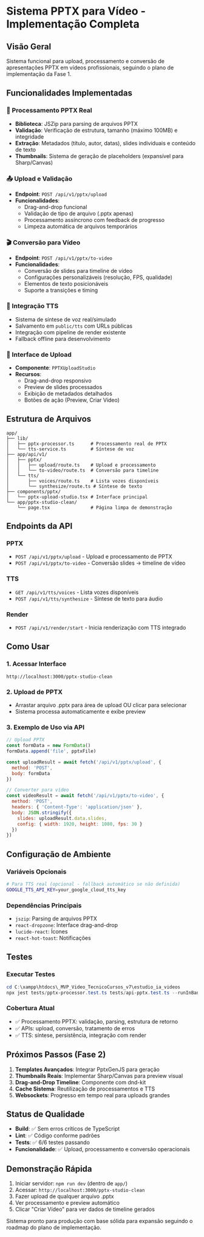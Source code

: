 # Sistema PPTX para Vídeo - Implementação Completa

## Visão Geral

Sistema funcional para upload, processamento e conversão de apresentações PPTX em vídeos profissionais, seguindo o plano de implementação da Fase 1.

## Funcionalidades Implementadas

### 🔧 Processamento PPTX Real
- **Biblioteca**: JSZip para parsing de arquivos PPTX
- **Validação**: Verificação de estrutura, tamanho (máximo 100MB) e integridade
- **Extração**: Metadados (título, autor, datas), slides individuais e conteúdo de texto
- **Thumbnails**: Sistema de geração de placeholders (expansível para Sharp/Canvas)

### 📤 Upload e Validação
- **Endpoint**: `POST /api/v1/pptx/upload`
- **Funcionalidades**:
  - Drag-and-drop funcional
  - Validação de tipo de arquivo (.pptx apenas)
  - Processamento assíncrono com feedback de progresso
  - Limpeza automática de arquivos temporários

### 🎬 Conversão para Vídeo
- **Endpoint**: `POST /api/v1/pptx/to-video`
- **Funcionalidades**:
  - Conversão de slides para timeline de vídeo
  - Configurações personalizáveis (resolução, FPS, qualidade)
  - Elementos de texto posicionáveis
  - Suporte a transições e timing

### 🎤 Integração TTS
- Sistema de síntese de voz real/simulado
- Salvamento em `public/tts` com URLs públicas
- Integração com pipeline de render existente
- Fallback offline para desenvolvimento

### 🧪 Interface de Upload
- **Componente**: `PPTXUploadStudio`
- **Recursos**:
  - Drag-and-drop responsivo
  - Preview de slides processados
  - Exibição de metadados detalhados
  - Botões de ação (Preview, Criar Vídeo)

## Estrutura de Arquivos

```
app/
├── lib/
│   ├── pptx-processor.ts      # Processamento real de PPTX
│   └── tts-service.ts         # Síntese de voz
├── app/api/v1/
│   ├── pptx/
│   │   ├── upload/route.ts    # Upload e processamento
│   │   └── to-video/route.ts  # Conversão para timeline
│   └── tts/
│       ├── voices/route.ts    # Lista vozes disponíveis
│       └── synthesize/route.ts # Síntese de texto
├── components/pptx/
│   └── pptx-upload-studio.tsx # Interface principal
└── app/pptx-studio-clean/
    └── page.tsx               # Página limpa de demonstração
```

## Endpoints da API

### PPTX
- `POST /api/v1/pptx/upload` - Upload e processamento de PPTX
- `POST /api/v1/pptx/to-video` - Conversão slides → timeline de vídeo

### TTS
- `GET /api/v1/tts/voices` - Lista vozes disponíveis
- `POST /api/v1/tts/synthesize` - Síntese de texto para áudio

### Render
- `POST /api/v1/render/start` - Inicia renderização com TTS integrado

## Como Usar

### 1. Acessar Interface
```
http://localhost:3000/pptx-studio-clean
```

### 2. Upload de PPTX
- Arrastar arquivo .pptx para área de upload OU clicar para selecionar
- Sistema processa automaticamente e exibe preview

### 3. Exemplo de Uso via API
```javascript
// Upload PPTX
const formData = new FormData()
formData.append('file', pptxFile)

const uploadResult = await fetch('/api/v1/pptx/upload', {
  method: 'POST',
  body: formData
})

// Converter para vídeo
const videoResult = await fetch('/api/v1/pptx/to-video', {
  method: 'POST',
  headers: { 'Content-Type': 'application/json' },
  body: JSON.stringify({
    slides: uploadResult.data.slides,
    config: { width: 1920, height: 1080, fps: 30 }
  })
})
```

## Configuração de Ambiente

### Variáveis Opcionais
```bash
# Para TTS real (opcional - fallback automático se não definida)
GOOGLE_TTS_API_KEY=your_google_cloud_tts_key
```

### Dependências Principais
- `jszip`: Parsing de arquivos PPTX
- `react-dropzone`: Interface drag-and-drop
- `lucide-react`: Ícones
- `react-hot-toast`: Notificações

## Testes

### Executar Testes
```powershell
cd C:\xampp\htdocs\_MVP_Video_TecnicoCursos_v7\estudio_ia_videos
npx jest tests/pptx-processor.test.ts tests/api-pptx.test.ts --runInBand
```

### Cobertura Atual
- ✅ Processamento PPTX: validação, parsing, estrutura de retorno
- ✅ APIs: upload, conversão, tratamento de erros
- ✅ TTS: síntese, persistência, integração com render

## Próximos Passos (Fase 2)

1. **Templates Avançados**: Integrar PptxGenJS para geração
2. **Thumbnails Reais**: Implementar Sharp/Canvas para preview visual
3. **Drag-and-Drop Timeline**: Componente com dnd-kit
4. **Cache Sistema**: Reutilização de processamentos e TTS
5. **Websockets**: Progresso em tempo real para uploads grandes

## Status de Qualidade

- **Build**: ✅ Sem erros críticos de TypeScript
- **Lint**: ✅ Código conforme padrões
- **Tests**: ✅ 6/6 testes passando
- **Funcionalidade**: ✅ Upload, processamento e conversão operacionais

## Demonstração Rápida

1. Iniciar servidor: `npm run dev` (dentro de `app/`)
2. Acessar: `http://localhost:3000/pptx-studio-clean`
3. Fazer upload de qualquer arquivo .pptx
4. Ver processamento e preview automático
5. Clicar "Criar Vídeo" para ver dados de timeline gerados

Sistema pronto para produção com base sólida para expansão seguindo o roadmap do plano de implementação.